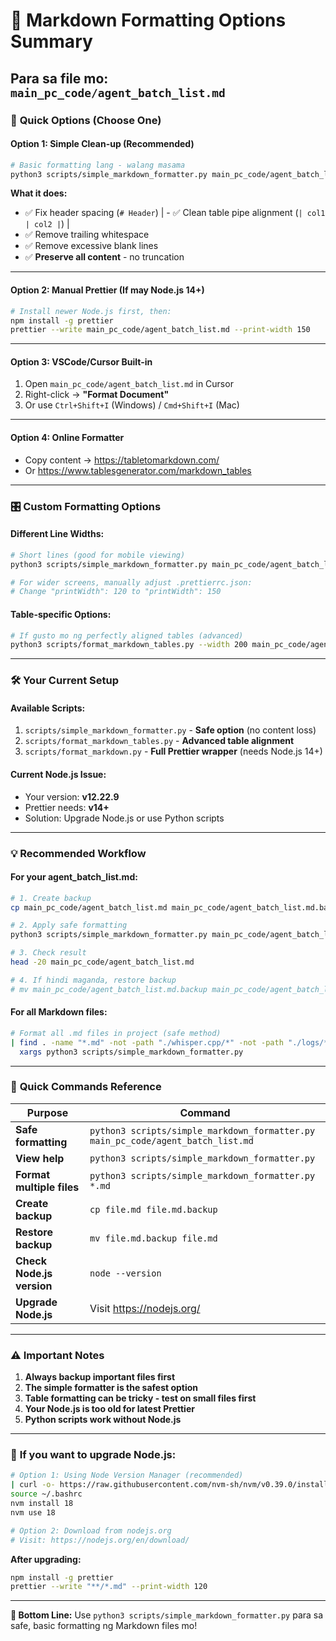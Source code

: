 # 🔧 Markdown Formatting Options Summary

## Para sa file mo: `main_pc_code/agent_batch_list.md`

### 🚀 **Quick Options** (Choose One)

#### **Option 1: Simple Clean-up** (Recommended)
```bash
# Basic formatting lang - walang masama
python3 scripts/simple_markdown_formatter.py main_pc_code/agent_batch_list.md
```
**What it does:**
- ✅ Fix header spacing (`# Header`)
| - ✅ Clean table pipe alignment (` | col1 | col2 | `) |
- ✅ Remove trailing whitespace
- ✅ Remove excessive blank lines
- ✅ **Preserve all content** - no truncation

---

#### **Option 2: Manual Prettier** (If may Node.js 14+)
```bash
# Install newer Node.js first, then:
npm install -g prettier
prettier --write main_pc_code/agent_batch_list.md --print-width 150
```

---

#### **Option 3: VSCode/Cursor Built-in**
1. Open `main_pc_code/agent_batch_list.md` in Cursor
2. Right-click → **"Format Document"**
3. Or use `Ctrl+Shift+I` (Windows) / `Cmd+Shift+I` (Mac)

---

#### **Option 4: Online Formatter**
- Copy content → https://tabletomarkdown.com/
- Or https://www.tablesgenerator.com/markdown_tables

---

### 🎛️ **Custom Formatting Options**

#### **Different Line Widths:**
```bash
# Short lines (good for mobile viewing)
python3 scripts/simple_markdown_formatter.py main_pc_code/agent_batch_list.md

# For wider screens, manually adjust .prettierrc.json:
# Change "printWidth": 120 to "printWidth": 150
```

#### **Table-specific Options:**
```bash
# If gusto mo ng perfectly aligned tables (advanced)
python3 scripts/format_markdown_tables.py --width 200 main_pc_code/agent_batch_list.md
```

---

### 🛠️ **Your Current Setup**

#### **Available Scripts:**
1. `scripts/simple_markdown_formatter.py` - **Safe option** (no content loss)
2. `scripts/format_markdown_tables.py` - **Advanced table alignment**
3. `scripts/format_markdown.py` - **Full Prettier wrapper** (needs Node.js 14+)

#### **Current Node.js Issue:**
- Your version: **v12.22.9**
- Prettier needs: **v14+**
- Solution: Upgrade Node.js or use Python scripts

---

### 💡 **Recommended Workflow**

#### **For your agent_batch_list.md:**
```bash
# 1. Create backup
cp main_pc_code/agent_batch_list.md main_pc_code/agent_batch_list.md.backup

# 2. Apply safe formatting
python3 scripts/simple_markdown_formatter.py main_pc_code/agent_batch_list.md

# 3. Check result
head -20 main_pc_code/agent_batch_list.md

# 4. If hindi maganda, restore backup
# mv main_pc_code/agent_batch_list.md.backup main_pc_code/agent_batch_list.md
```

#### **For all Markdown files:**
```bash
# Format all .md files in project (safe method)
| find . -name "*.md" -not -path "./whisper.cpp/*" -not -path "./logs/*" | \ |
  xargs python3 scripts/simple_markdown_formatter.py
```

---

### 🎯 **Quick Commands Reference**

 | Purpose | Command | 
 | --------- | --------- | 
 | **Safe formatting** | `python3 scripts/simple_markdown_formatter.py main_pc_code/agent_batch_list.md` | 
 | **View help** | `python3 scripts/simple_markdown_formatter.py` | 
 | **Format multiple files** | `python3 scripts/simple_markdown_formatter.py *.md` | 
 | **Create backup** | `cp file.md file.md.backup` | 
 | **Restore backup** | `mv file.md.backup file.md` | 
 | **Check Node.js version** | `node --version` | 
 | **Upgrade Node.js** | Visit https://nodejs.org/ | 

---

### ⚠️ **Important Notes**

1. **Always backup important files first**
2. **The simple formatter is the safest option**
3. **Table formatting can be tricky - test on small files first**
4. **Your Node.js is too old for latest Prettier**
5. **Python scripts work without Node.js**

---

### 🔧 **If you want to upgrade Node.js:**

```bash
# Option 1: Using Node Version Manager (recommended)
| curl -o- https://raw.githubusercontent.com/nvm-sh/nvm/v0.39.0/install.sh | bash |
source ~/.bashrc
nvm install 18
nvm use 18

# Option 2: Download from nodejs.org
# Visit: https://nodejs.org/en/download/
```

**After upgrading:**
```bash
npm install -g prettier
prettier --write "**/*.md" --print-width 120
```

---

**🎯 Bottom Line:** Use `python3 scripts/simple_markdown_formatter.py` para sa safe, basic formatting ng Markdown files mo!